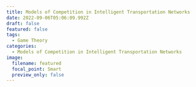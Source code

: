 ```yaml
---
title: Models of Competition in Intelligent Transportation Networks
date: 2022-09-06T05:06:09.992Z
draft: false
featured: false
tags:
  - Game Theory
categories:
  - Models of Competition in Intelligent Transportation Networks
image:
  filename: featured
  focal_point: Smart
  preview_only: false
---
```

